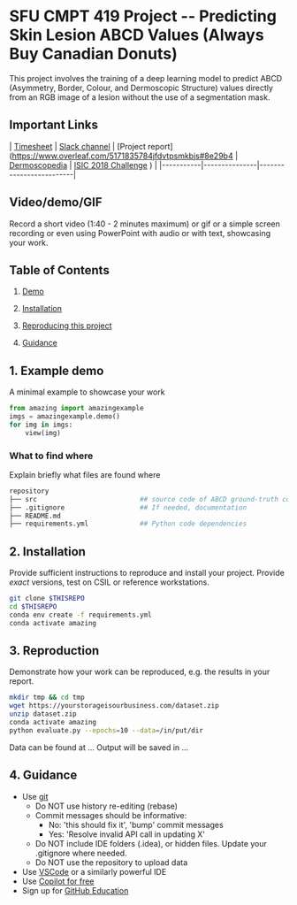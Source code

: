 # SFU CMPT 419 Project -- Predicting Skin Lesion ABCD Values (Always Buy Canadian Donuts)

This project involves the training of a deep learning model to predict ABCD (Asymmetry, Border, Colour, and Dermoscopic Structure) values directly from an RGB image of a lesion without the use of a segmentation mask.


## Important Links

| [Timesheet](https://1sfu-my.sharepoint.com/:x:/r/personal/hamarneh_sfu_ca/Documents/TEACHING/CMPT419_SPRING2025/FOR_STUDENTS/ProjectGroup_Timesheets/Group_14_Timesheet.xlsx?d=wb4fc5fad695147f6accf7fc09ad9d10e&csf=1&web=1&e=7a8AYw) | [Slack channel](https://cmpt419spring2025.slack.com/archives/C086FBD62HJ) | [Project report](https://www.overleaf.com/5171835784jfdvtpsmkbjs#8e29b4 | [Dermoscopedia](https://dermoscopedia.org/ABCD_rule) | [ISIC 2018 Challenge](https://challenge.isic-archive.com/data/#2018)
) |
|-----------|---------------|-------------------------|




## Video/demo/GIF
Record a short video (1:40 - 2 minutes maximum) or gif or a simple screen recording or even using PowerPoint with audio or with text, showcasing your work.


## Table of Contents
1. [Demo](#demo)

2. [Installation](#installation)

3. [Reproducing this project](#repro)

4. [Guidance](#guide)


<a name="demo"></a>
## 1. Example demo

A minimal example to showcase your work

```python
from amazing import amazingexample
imgs = amazingexample.demo()
for img in imgs:
    view(img)
```

### What to find where

Explain briefly what files are found where

```bash
repository
├── src                          ## source code of ABCD ground-truth collection implementation, ABCD ground-truth value results, and our model to predict ABCD values
├── .gitignore                   ## If needed, documentation   
├── README.md
├── requirements.yml             ## Python code dependencies
```

<a name="installation"></a>

## 2. Installation

Provide sufficient instructions to reproduce and install your project. 
Provide _exact_ versions, test on CSIL or reference workstations.

```bash
git clone $THISREPO
cd $THISREPO
conda env create -f requirements.yml
conda activate amazing
```

<a name="repro"></a>
## 3. Reproduction
Demonstrate how your work can be reproduced, e.g. the results in your report.
```bash
mkdir tmp && cd tmp
wget https://yourstorageisourbusiness.com/dataset.zip
unzip dataset.zip
conda activate amazing
python evaluate.py --epochs=10 --data=/in/put/dir
```
Data can be found at ...
Output will be saved in ...

<a name="guide"></a>
## 4. Guidance

- Use [git](https://git-scm.com/book/en/v2)
    - Do NOT use history re-editing (rebase)
    - Commit messages should be informative:
        - No: 'this should fix it', 'bump' commit messages
        - Yes: 'Resolve invalid API call in updating X'
    - Do NOT include IDE folders (.idea), or hidden files. Update your .gitignore where needed.
    - Do NOT use the repository to upload data
- Use [VSCode](https://code.visualstudio.com/) or a similarly powerful IDE
- Use [Copilot for free](https://dev.to/twizelissa/how-to-enable-github-copilot-for-free-as-student-4kal)
- Sign up for [GitHub Education](https://education.github.com/) 
